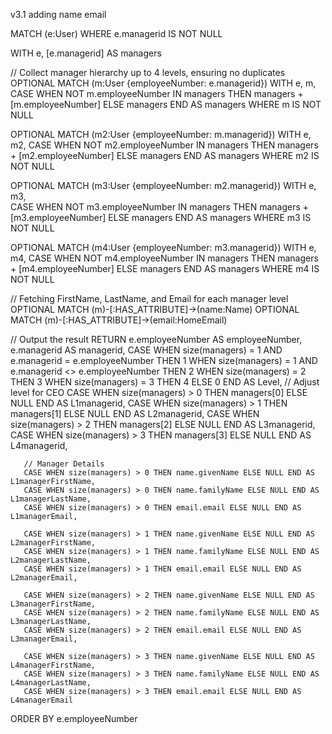 v3.1 adding name email

MATCH (e:User)
WHERE e.managerid IS NOT NULL

WITH e, [e.managerid] AS managers

// Collect manager hierarchy up to 4 levels, ensuring no duplicates
OPTIONAL MATCH (m:User {employeeNumber: e.managerid})
WITH e, m, 
     CASE WHEN NOT m.employeeNumber IN managers THEN managers + [m.employeeNumber] ELSE managers END AS managers
WHERE m IS NOT NULL

OPTIONAL MATCH (m2:User {employeeNumber: m.managerid})
WITH e, m2,
     CASE WHEN NOT m2.employeeNumber IN managers THEN managers + [m2.employeeNumber] ELSE managers END AS managers
WHERE m2 IS NOT NULL

OPTIONAL MATCH (m3:User {employeeNumber: m2.managerid})
WITH e, m3,  
     CASE WHEN NOT m3.employeeNumber IN managers THEN managers + [m3.employeeNumber] ELSE managers END AS managers
WHERE m3 IS NOT NULL

OPTIONAL MATCH (m4:User {employeeNumber: m3.managerid})
WITH e, m4,
     CASE WHEN NOT m4.employeeNumber IN managers THEN managers + [m4.employeeNumber] ELSE managers END AS managers
WHERE m4 IS NOT NULL

// Fetching FirstName, LastName, and Email for each manager level
OPTIONAL MATCH (m)-[:HAS_ATTRIBUTE]->(name:Name)
OPTIONAL MATCH (m)-[:HAS_ATTRIBUTE]->(email:HomeEmail)

// Output the result
RETURN e.employeeNumber AS employeeNumber, 
       e.managerid AS managerid,
       CASE 
           WHEN size(managers) = 1 AND e.managerid = e.employeeNumber THEN 1 
           WHEN size(managers) = 1 AND e.managerid <> e.employeeNumber THEN 2
           WHEN size(managers) = 2 THEN 3
           WHEN size(managers) = 3 THEN 4
           ELSE 0 
       END AS Level,  // Adjust level for CEO
       CASE WHEN size(managers) > 0 THEN managers[0] ELSE NULL END AS L1managerid,
       CASE WHEN size(managers) > 1 THEN managers[1] ELSE NULL END AS L2managerid,
       CASE WHEN size(managers) > 2 THEN managers[2] ELSE NULL END AS L3managerid,
       CASE WHEN size(managers) > 3 THEN managers[3] ELSE NULL END AS L4managerid,
       
       // Manager Details
       CASE WHEN size(managers) > 0 THEN name.givenName ELSE NULL END AS L1managerFirstName,
       CASE WHEN size(managers) > 0 THEN name.familyName ELSE NULL END AS L1managerLastName,
       CASE WHEN size(managers) > 0 THEN email.email ELSE NULL END AS L1managerEmail,

       CASE WHEN size(managers) > 1 THEN name.givenName ELSE NULL END AS L2managerFirstName,
       CASE WHEN size(managers) > 1 THEN name.familyName ELSE NULL END AS L2managerLastName,
       CASE WHEN size(managers) > 1 THEN email.email ELSE NULL END AS L2managerEmail,

       CASE WHEN size(managers) > 2 THEN name.givenName ELSE NULL END AS L3managerFirstName,
       CASE WHEN size(managers) > 2 THEN name.familyName ELSE NULL END AS L3managerLastName,
       CASE WHEN size(managers) > 2 THEN email.email ELSE NULL END AS L3managerEmail,

       CASE WHEN size(managers) > 3 THEN name.givenName ELSE NULL END AS L4managerFirstName,
       CASE WHEN size(managers) > 3 THEN name.familyName ELSE NULL END AS L4managerLastName,
       CASE WHEN size(managers) > 3 THEN email.email ELSE NULL END AS L4managerEmail

ORDER BY e.employeeNumber
